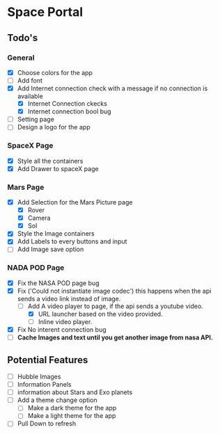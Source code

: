 # Space Portal

## Todo's

### General

- [x] Choose colors for the app
- [ ] Add font
- [x] Add Internet connection check with a message if no connection is available
  - [x] Internet Connection ckecks
  - [x] Internet connection bool bug
- [ ] Setting page
- [ ] Design a logo for the app

### SpaceX Page

- [x] Style all the containers
- [x] Add Drawer to spaceX page

### Mars Page

- [x] Add Selection for the Mars Picture page
  - [x] Rover
  - [x] Camera
  - [x] Sol
- [x] Style the Image containers
- [x] Add Labels to every buttons and input
- [ ] Add Image save option

### NADA POD Page

- [x] Fix the NASA POD page bug
- [x] Fix ('Could not instantiate image codec') this happens when the api sends a video link instead of image.
  - [ ] Add A video player to page, if the api sends a youtube video.
    - [x] URL launcher based on the video provided.
    - [ ] Inline video player. 
- [x] Fix No interent connection bug
- [ ] **Cache Images and text until you get another image from nasa API.**

## Potential Features

- [ ] Hubble Images
- [ ] Information Panels
- [ ] information about Stars and Exo planets
- [ ] Add a theme change option
  - [ ] Make a dark theme for the app
  - [ ] Make a light theme for the app
- [ ] Pull Down to refresh 
